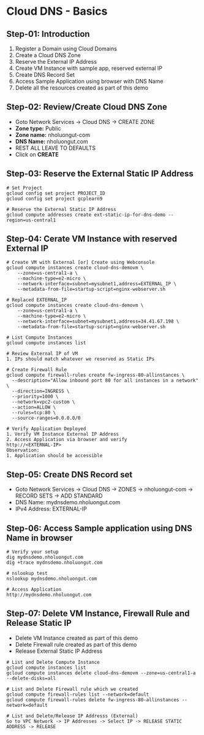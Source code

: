 # Cloud DNS -  Basics

## Step-01: Introduction
1. Register a Domain using Cloud Domains
2. Create a Cloud DNS Zone
3. Reserve the External IP Address
4. Create VM Instance with sample app, reserved external IP
5. Create DNS Record Set
6. Access Sample Application using browser with DNS Name
7. Delete all the resources created as part of this demo

## Step-02: Review/Create Cloud DNS Zone 
- Goto Network Services -> Cloud DNS -> CREATE ZONE
- **Zone type:** Public
- **Zone name:** nholuongut-com
- **DNS Name:** nholuongut.com
- REST ALL LEAVE TO DEFAULTS
- Click on **CREATE**

## Step-03: Reserve the External Static IP Address 
```t
# Set Project
gcloud config set project PROJECT_ID
gcloud config set project gcplearn9

# Reserve the External Static IP Address 
gcloud compute addresses create ext-static-ip-for-dns-demo --region=us-central1
```

## Step-04: Cerate VM Instance with reserved External IP
```t
# Create VM with External [or] Create using Webconsole
gcloud compute instances create cloud-dns-demovm \
    --zone=us-central1-a \
    --machine-type=e2-micro \
    --network-interface=subnet=mysubnet1,address=EXTERNAL_IP \
    --metadata-from-file=startup-script=nginx-webserver.sh

# Replaced EXTERNAL_IP 
gcloud compute instances create cloud-dns-demovm \
    --zone=us-central1-a \
    --machine-type=e2-micro \
    --network-interface=subnet=mysubnet1,address=34.41.67.198 \
    --metadata-from-file=startup-script=nginx-webserver.sh

# List Compute Instances
gcloud compute instances list   

# Review External IP of VM
1. IPs should match whatever we reserved as Static IPs

# Create Firewall Rule
gcloud compute firewall-rules create fw-ingress-80-allinstances \
  --description="Allow inbound port 80 for all instances in a network" \
  --direction=INGRESS \
  --priority=1000 \
  --network=vpc2-custom \
  --action=ALLOW \
  --rules=tcp:80 \
  --source-ranges=0.0.0.0/0

# Verify Application Deployed 
1. Verify VM Instance External IP Address
2. Access Application via browser and verify
http://<EXTERNAL-IP>
Observation:
1. Application should be accessible
```


## Step-05: Create DNS Record set
- Goto Network Services -> Cloud DNS -> ZONES -> nholuongut-com -> RECORD SETS -> ADD STANDARD
- DNS Name: mydnsdemo.nholuongut.com
- IPv4 Address: EXTERNAL-IP

## Step-06: Access Sample application using DNS Name in browser
```t
# Verify your setup
dig mydnsdemo.nholuongut.com
dig +trace mydnsdemo.nholuongut.com

# nslookup test
nslookup mydnsdemo.nholuongut.com

# Access Application
http://mydnsdemo.nholuongut.com
```

## Step-07: Delete VM Instance, Firewall Rule and Release Static IP
- Delete VM Instance created as part of this demo
- Delete Firewall rule created as part of this demo
- Release External Static IP Address
```t
# List and Delete Compute Instance
gcloud compute instances list 
gcloud compute instances delete cloud-dns-demovm --zone=us-central1-a --delete-disks=all

# List and Delete Firewall rule which we created
gcloud compute firewall-rules list --network=default
gcloud compute firewall-rules delete fw-ingress-80-allinstances --network=default

# List and Delete/Release IP Addresss (External)
Go to VPC Network -> IP Addresses -> Select IP -> RELEASE STATIC ADDRESS -> RELEASE
```
